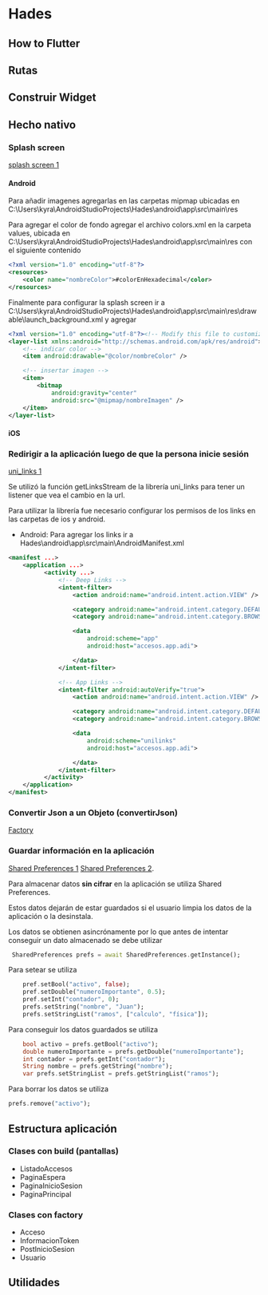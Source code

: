 # Hades
## How to Flutter

## Rutas

## Construir Widget
## Hecho nativo
### Splash screen
[splash screen 1](https://flutter.io/docs/development/ui/assets-and-images)
#### Android
Para añadir imagenes agregarlas en las carpetas mipmap ubicadas en
C:\Users\kyra\AndroidStudioProjects\Hades\android\app\src\main\res


Para agregar el color de fondo agregar el archivo colors.xml en la carpeta values, ubicada en
C:\Users\kyra\AndroidStudioProjects\Hades\android\app\src\main\res
con el siguiente contenido
```xml
<?xml version="1.0" encoding="utf-8"?>
<resources>
    <color name="nombreColor">#colorEnHexadecimal</color>
</resources>
```

Finalmente para configurar la splash screen ir a
C:\Users\kyra\AndroidStudioProjects\Hades\android\app\src\main\res\drawable\launch_background.xml
y agregar
```xml
<?xml version="1.0" encoding="utf-8"?><!-- Modify this file to customize your launch splash screen -->
<layer-list xmlns:android="http://schemas.android.com/apk/res/android">
    <!-- indicar color -->
    <item android:drawable="@color/nombreColor" />

    <!-- insertar imagen -->
    <item>
        <bitmap
            android:gravity="center"
            android:src="@mipmap/nombreImagen" />
    </item>
</layer-list>

```

#### iOS

### Redirigir a la aplicación luego de que la persona inicie sesión
[uni_links 1](https://pub.dartlang.org/packages/uni_links)


Se utilizó la función getLinksStream de la librería uni_links  para
tener un listener que vea el cambio en la url.


Para utilizar la librería fue necesario configurar los permisos de los links en las
 carpetas de ios y android.

 * Android:
 Para agregar los links ir a Hades\android\app\src\main\AndroidManifest.xml
```xml
<manifest ...>
    <application ...>
          <activity ...>
              <!-- Deep Links -->
              <intent-filter>
                  <action android:name="android.intent.action.VIEW" />

                  <category android:name="android.intent.category.DEFAULT" />
                  <category android:name="android.intent.category.BROWSABLE" />

                  <data
                      android:scheme="app"
                      android:host="accesos.app.adi">

                  </data>
              </intent-filter>

              <!-- App Links -->
              <intent-filter android:autoVerify="true">
                  <action android:name="android.intent.action.VIEW" />

                  <category android:name="android.intent.category.DEFAULT" />
                  <category android:name="android.intent.category.BROWSABLE" />

                  <data
                      android:scheme="unilinks"
                      android:host="accesos.app.adi">

                  </data>
              </intent-filter>
          </activity>
    </application>
</manifest>
```


### Convertir Json a un Objeto (convertirJson)
[Factory](https://medium.com/flutter-community/parsing-complex-json-in-flutter-747c46655f51)

### Guardar información en la aplicación
[Shared Preferences 1](https://pub.dartlang.org/packages/shared_preferences)
[Shared Preferences 2](https://medium.com/@carlosAmillan/shared-preferences-c%C3%B3mo-guardar-la-configuraci%C3%B3n-de-la-aplicaci%C3%B3n-flutter-y-las-preferencias-del-8bbd30cd7dbc).

Para almacenar datos __sin cifrar__ en la aplicación se utiliza Shared Preferences.


 Estos datos dejarán de estar guardados si el usuario
 limpia los datos de la aplicación o la desinstala.



Los datos se obtienen asincrónamente por lo que antes de intentar conseguir un dato almacenado
se debe utilizar
```dart
 SharedPreferences prefs = await SharedPreferences.getInstance();
```
Para setear se utiliza
```dart
    pref.setBool("activo", false);
    pref.setDouble("numeroImportante", 0.5);
    pref.setInt("contador", 0);
    prefs.setString("nombre", "Juan");
    prefs.setStringList("ramos", ["calculo", "física"]);
```
Para conseguir los datos guardados se utiliza

```dart
    bool activo = prefs.getBool("activo");
    double numeroImportante = prefs.getDouble("numeroImportante");
    int contador = prefs.getInt("contador");
    String nombre = prefs.getString("nombre");
    var prefs.setStringList = prefs.getStringList("ramos");
```

Para borrar los datos se utiliza
```dart
prefs.remove("activo");
```

## Estructura aplicación

### Clases con build (pantallas)
* ListadoAccesos
* PaginaEspera
* PaginaInicioSesion
* PaginaPrincipal

### Clases con factory
* Acceso
* InformacionToken
* PostInicioSesion
* Usuario


## Utilidades




